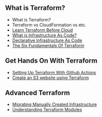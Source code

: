 
## What is Terraform?

* What is Terraform?
* Terraform vs CloudFormation vs etc. 
* [Learn Terraform Before Cloud](https://www.thedevcoach.co.uk/learn-terraform-before-cloud-computing/)
* [What is Infrastructure As Code?](https://www.thedevcoach.co.uk/infrastructure-as-code/)
* [Declarative Infrastructure As Code](https://www.thedevcoach.co.uk/declarative-vs-imperative-infra/)
* [The Six Fundamentals Of Terraform](https://www.thedevcoach.co.uk/the-six-fundamentals-of-terraform/)

## Get Hands On With Terraform 

* [Setting Up Terraform With Github Actions](https://www.thedevcoach.co.uk/setup-terraform-aws-github-actions/)
* [Create an S3 website using Terraform](https://www.thedevcoach.co.uk/terraform-github-actions/)

## Advanced Terraform

* [Migrating Manually Created Infrastructure](https://www.thedevcoach.co.uk/refactor-existing-infrastructure-with-terraform/)
* [Understanding Terraform Modules](https://www.thedevcoach.co.uk/terraform-modules-tutorial/)
